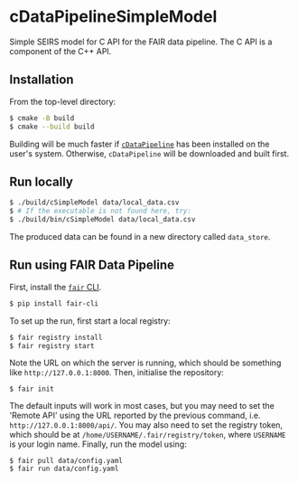 # cDataPipelineSimpleModel

Simple SEIRS model for C API for the FAIR data pipeline. The C API is a component of
the C++ API.

## Installation

From the top-level directory:

```bash
$ cmake -B build
$ cmake --build build
```

Building will be much faster if
[`cDataPipeline`](https://github.com/PlasmaFAIR/cDataPipeline) has been installed
on the user's system. Otherwise, `cDataPipeline` will be downloaded and built first.

## Run locally

```bash
$ ./build/cSimpleModel data/local_data.csv
$ # If the executable is not found here, try:
$ ./build/bin/cSimpleModel data/local_data.csv
```

The produced data can be found in a new directory called `data_store`.

## Run using FAIR Data Pipeline


First, install the [`fair` CLI](https://github.com/FAIRDataPipeline/FAIR-CLI).

```bash
$ pip install fair-cli
```

To set up the run, first start a local registry:

```bash
$ fair registry install
$ fair registry start
```

Note the URL on which the server is running, which should be something like
`http://127.0.0.1:8000`. Then, initialise the repository:

```
$ fair init
```

The default inputs will work in most cases, but you may need to set the 'Remote API'
using the URL reported by the previous command, i.e. `http://127.0.0.1:8000/api/`.
You may also need to set the registry token, which should be at
`/home/USERNAME/.fair/registry/token`, where `USERNAME` is your login name. Finally,
run the model using:

```
$ fair pull data/config.yaml
$ fair run data/config.yaml
```
